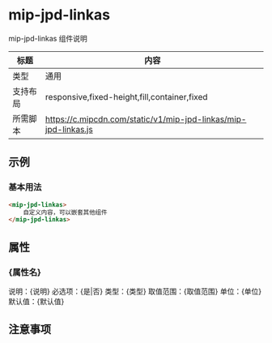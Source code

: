 # mip-jpd-linkas

mip-jpd-linkas 组件说明

标题|内容
----|----
类型|通用
支持布局|responsive,fixed-height,fill,container,fixed
所需脚本|https://c.mipcdn.com/static/v1/mip-jpd-linkas/mip-jpd-linkas.js

## 示例

### 基本用法
```html
<mip-jpd-linkas>
    自定义内容，可以嵌套其他组件
</mip-jpd-linkas>
```

## 属性

### {属性名}

说明：{说明}
必选项：{是|否}
类型：{类型}
取值范围：{取值范围}
单位：{单位}
默认值：{默认值}

## 注意事项

